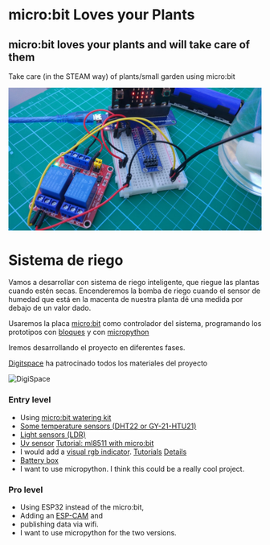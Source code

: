 # micro:bit Loves your Plants

## micro:bit loves your plants and will take care of them

Take care (in the STEAM way) of  plants/small garden using micro:bit 

![V0: manually operated](./images/V0.jpg)

# Sistema de riego

Vamos a desarrollar con sistema de riego inteligente, que riegue las plantas cuando estén secas. Encenderemos la bomba de riego cuando el sensor de humedad que está en la macenta de nuestra planta dé una medida por debajo de un valor dado.

Usaremos la placa [micro:bit](https://www.digitspace.com/products/micro-bit/official-boards-1/microbit-go-nrf51822-development-board-python-starter?5bf8797b7ae48ca3) como controlador del sistema, programando los prototipos con [bloques](https://makecode.microbit.org/) y con [micropython](https://python.microbit.org/v/2.0)

Iremos desarrollando el proyecto en diferentes fases.

[Digitspace](https://www.digitspace.com?5bf8797b7ae48ca3) ha patrocinado todos los materiales del proyecto

![DigiSpace](https://www.digitspace.com/image/cache/catalog/first%20page/logo-1x-180x40.png?5bf8797b7ae48ca3)

### Entry level
* Using [micro:bit watering kit](https://www.digitspace.com/products/micro-bit/kit/microbit-kit-automatic-watering-pump-soil-humidity-detection-with-main-board?5bf8797b7ae48ca3)
* [Some temperature sensors (DHT22 or GY-21-HTU21)](https://www.digitspace.com/sensor-kit-with-45-sensors?5bf8797b7ae48ca3)
* [Light sensors (LDR)](https://www.digitspace.com/sensor-kit-with-45-sensors?5bf8797b7ae48ca3) 
* [Uv sensor](https://www.digitspace.com/ml8511-uv-light-detection-sensor-module-for-arduino?5bf8797b7ae48ca3) [Tutorial: ml8511 with micro:bit](http://www.microbitlearning.com/code/arduino/microbit-ml8511-sensor-example.php)
* I would add a [visual rgb indicator](https://www.digitspace.com/products/micro-bit/breakout/bbc-microbit-expansion-board-full-color-led-module-rgb-usb-charging-battery?5bf8797b7ae48ca3). [Tutorials](https://www.yahboom.net/study/LED_Circular) [Details](./RGBRing.md)
* [Battery box](https://www.digitspace.com/raspberry-pi-pwm-shield-18650?5bf8797b7ae48ca3)
* I want to use micropython.
I think this could be a really cool project.

### Pro level
* Using ESP32 instead of the micro:bit, 
* Adding an [ESP-CAM](https://www.digitspace.com/wifi-ble-module-esp32-serial-wifi-camera-esp32-cam?search=esp32&description=true&page=4?5bf8797b7ae48ca3) and 
* publishing data via wifi.  
* I want to use micropython for the two versions.

